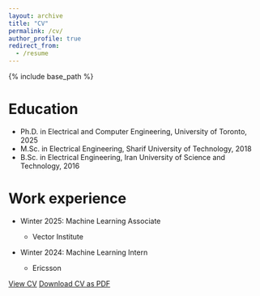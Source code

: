 ```yaml
---
layout: archive
title: "CV"
permalink: /cv/
author_profile: true
redirect_from:
  - /resume
---
```


{% include base_path %}

Education
======
* Ph.D. in Electrical and Computer Engineering, University of Toronto, 2025
* M.Sc. in Electrical Engineering, Sharif University of Technology, 2018
* B.Sc. in Electrical Engineering, Iran University of Science and Technology, 2016

Work experience
======
* Winter 2025: Machine Learning Associate 
  * Vector Institute

* Winter 2024: Machine Learning Intern
  * Ericsson


<div class="cv-download-links">
  <a href="mortazawi.github.io/files/cv.pdf" class="btn btn--inverse">View CV</a>
  <a href="mortazawi.github.io/files/cv.pdf" class="btn btn--primary">Download CV as PDF</a>
</div>

